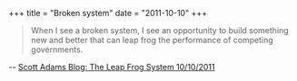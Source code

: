 +++
title = "Broken system"
date = "2011-10-10"
+++

> When I see a broken system, I see an opportunity to build something new and
better that can leap frog the performance of competing governments.

-- [Scott Adams Blog: The Leap Frog System 10/10/2011](http://dilbert.com/blog/entry/the_leap_frog_system/)

